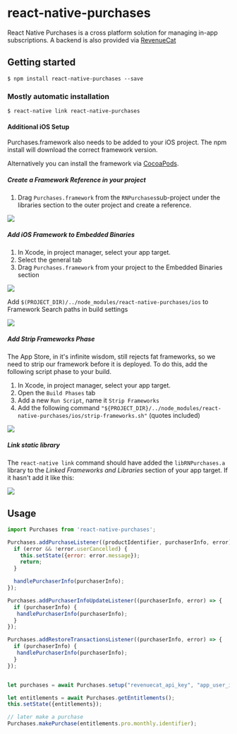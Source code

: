 
# react-native-purchases

React Native Purchases is a cross platform solution for managing in-app subscriptions. A backend is also provided via [RevenueCat](https://www.revenuecat.com)

## Getting started

`$ npm install react-native-purchases --save`

### Mostly automatic installation

`$ react-native link react-native-purchases`

#### Additional iOS Setup
Purchases.framework also needs to be added to your iOS project. The npm install will download the correct framework version. 

Alternatively you can install the framework via [CocoaPods](https://cocoapods.org/pods/Purchases).

##### Create a Framework Reference in your project
1. Drag `Purchases.framework` from the `RNPurchases`sub-project under the libraries section to the outer project and create a reference. 

![](https://media.giphy.com/media/83fBXlBYPF8oxMQvhN/giphy.gif)

##### Add iOS Framework to Embedded Binaries
1. In Xcode, in project manager, select your app target.
1. Select the general tab
1. Drag `Purchases.framework` from your project to the Embedded Binaries section

![](https://media.giphy.com/media/dCCyG7rmjIyByLS9ju/giphy.gif)

Add `$(PROJECT_DIR)/../node_modules/react-native-purchases/ios` to Framework Search paths in build settings

![](https://media.giphy.com/media/1pAbuARm4TLfZKdfx3/giphy.gif)

##### Add Strip Frameworks Phase
The App Store, in it's infinite wisdom, still rejects fat frameworks, so we need to strip our framework before it is deployed. To do this, add the following script phase to your build.
1. In Xcode, in project manager, select your app target.
2. Open the `Build Phases` tab
3. Add a new `Run Script`, name it `Strip Frameworks`
4. Add the following command `"${PROJECT_DIR}/../node_modules/react-native-purchases/ios/strip-frameworks.sh"` (quotes included)

![](https://media.giphy.com/media/39zTmnsW1CIrJNk5AM/giphy.gif)

##### Link static library
The `react-native link` command should have added the `libRNPurchases.a` library to the _Linked Frameworks and Libraries_ section of your app target. If it hasn't add it like this:

![](https://media.giphy.com/media/5tdscexkK9HXKoql7d/giphy.gif)

## Usage
```javascript
import Purchases from 'react-native-purchases';

Purchases.addPurchaseListener((productIdentifier, purchaserInfo, error) => {
  if (error && !error.userCancelled) {
    this.setState({error: error.message});
    return;
  }

  handlePurchaserInfo(purchaserInfo);
});

Purchases.addPurchaserInfoUpdateListener((purchaserInfo, error) => {
  if (purchaserInfo) {
   handlePurchaserInfo(purchaserInfo);
  }
});

Purchases.addRestoreTransactionsListener((purchaserInfo, error) => {
  if (purchaserInfo) {
   handlePurchaserInfo(purchaserInfo);
  }
});


let purchases = await Purchases.setup("revenuecat_api_key", "app_user_id");

let entitlements = await Purchases.getEntitlements();
this.setState({entitlements});

// later make a purchase
Purchases.makePurchase(entitlements.pro.monthly.identifier);

```
  
